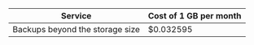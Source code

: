 | Service | Cost of 1 GB per month |
| ----------------------------------- | -------------------- |
| Backups beyond the storage size | $0.032595 |

